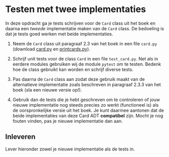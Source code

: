# Testen met twee implementaties

In deze opdracht ga je tests schrijven voor de `Card` class uit het boek en daarna een *tweede* implementatie maken van de `Card` class. De bedoeling is dat je tests goed werken met beide implementaties.

1. Neem de `Card` class uit paragraaf 2.3 van het boek in een file `card.py` (download [card.py](card.py) en [printcards.py](printcards.py)).

2. Schrijf unit tests voor de class `Card` in een file `test_card.py`. Net als in eerdere modules gebruiken wij de module `pytest` om te testen. Bedenk hoe de class gebruikt kan worden en schrijf diverse tests.

3. Pas daarna de `Card` class aan zodat deze gebruik maakt van de alternatieve implementatie zoals beschreven in paragraaf 2.3.3 van het boek (sla een nieuwe versie op!).

4. Gebruik dan de tests die je hebt geschreven om te controleren of jouw nieuwe implementatie nog steeds precies zo werkt (functioneel is) als de oorspronkelijke versie uit het boek. Je kunt daarmee aantonen dat de beide implementaties van deze Card ADT **compatibel** zijn. Mocht je nog fouten vinden, pas je nieuwe implementatie dan aan.

## Inleveren

Lever hieronder zowel je nieuwe implementatie als de tests in.
